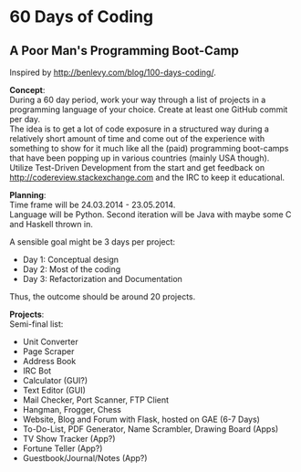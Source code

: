 60 Days of Coding
==================

A Poor Man's Programming Boot-Camp
---

Inspired by http://benlevy.com/blog/100-days-coding/.


**Concept**:   
During a 60 day period, work your way through a list of projects in a programming language of your choice. Create at least one GitHub commit per day.  
The idea is to get a lot of code exposure in a structured way during a relatively short amount of time and come out of the experience with something to show for it much like all the (paid) programming boot-camps that have been popping up in various countries (mainly USA though).  
Utilize Test-Driven Development from the start and get feedback on http://codereview.stackexchange.com and the IRC to keep it educational.

**Planning**:  
Time frame will be 24.03.2014 - 23.05.2014.  
Language will be Python. Second iteration will be Java with maybe some C and Haskell thrown in.  

A sensible goal might be 3 days per project:
  * Day 1: Conceptual design
  * Day 2: Most of the coding
  * Day 3: Refactorization and Documentation  
  
Thus, the outcome should be around 20 projects.  

**Projects**:  
Semi-final list:  
  * Unit Converter
  * Page Scraper
  * Address Book
  * IRC Bot
  * Calculator (GUI?)
  * Text Editor (GUI)
  * Mail Checker, Port Scanner, FTP Client
  * Hangman, Frogger, Chess
  * Website, Blog and Forum with Flask, hosted on GAE (6-7 Days)
  * To-Do-List, PDF Generator, Name Scrambler, Drawing Board (Apps)
  * TV Show Tracker (App?)
  * Fortune Teller (App?)
  * Guestbook/Journal/Notes (App?)
  
